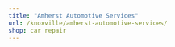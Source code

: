 ```yaml
---
title: "Amherst Automotive Services"
url: /knoxville/amherst-automotive-services/
shop: car repair
---
```

